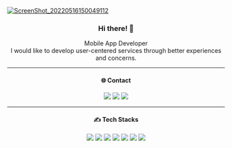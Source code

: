 [![ScreenShot_20220516150049112](https://user-images.githubusercontent.com/83802425/168550259-7fdd3fef-2939-4f72-bd07-a4338290ec4d.png)](https://parrottkim.github.io/)

<div align=center>

### Hi there! 👋
Mobile App Developer</br>
I would like to develop user-centered services through better experiences and concerns.

<hr>

#### <div align=center>🌐 Contact</div>
<a href="https://instagram.com/parrottkim_/"><img src="https://img.shields.io/badge/Instagram-E4405F?style=for-the-badge&logo=Instagram&logoColor=white"/></a>
<a href="https://www.linkedin.com/in/parrott-kim-40701823b/"><img src="https://img.shields.io/badge/LinkedIn-0A66C2?style=for-the-badge&logo=LinkedIn&logoColor=white"/></a>
<a href="mailto:parrottkim21@gmail.com"><img src="https://img.shields.io/badge/Gmail-EA4335?style=for-the-badge&logo=Gmail&logoColor=white"/></a>

<hr>

#### ✍️ Tech Stacks
<img src="https://img.shields.io/badge/Flutter-02569B?style=for-the-badge&logo=Flutter&logoColor=white"/>
<img src="https://img.shields.io/badge/Dart-0175C2?style=for-the-badge&logo=Dart&logoColor=white"/>
<img src="https://img.shields.io/badge/Javascript-F7DF1E?style=for-the-badge&logo=Javascript&logoColor=black"/>
<img src="https://img.shields.io/badge/C Sharp-239120?style=for-the-badge&logo=C Sharp&logoColor=white"/>
<img src="https://img.shields.io/badge/Firebase-FFCA28?style=for-the-badge&logo=Firebase&logoColor=black"/>
<img src="https://img.shields.io/badge/Google Cloud-4285F4?style=for-the-badge&logo=Google Cloud&logoColor=white"/>
<img src="https://img.shields.io/badge/Node.js-339933?style=for-the-badge&logo=Node.js&logoColor=white"/>
</div>

<!--![Anurag's GitHub stats](https://github-readme-stats.vercel.app/api?username=ParrottKim)
[![Top Langs](https://github-readme-stats.vercel.app/api/top-langs/?username=ParrottKim&layout=compact&hide=javascript)](https://github.com/ParrottKim)-->
